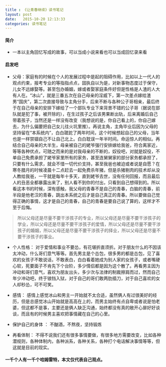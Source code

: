 ```yaml
---
title : 《让青春继续》读书笔记
layout: post
date:   2015-10-20 12:13:33
categories: 读书笔记
---
```


#### 简介

* 一本以主角回忆写成的故事，可以当成小说来看也可以当成回忆录来看



#### 启发吧

* 父母：家庭有的时候在个人的发展过程中是起的阻碍作用，比如以上一代人的观点约束，报考专业的等指指点点，固执自以为是，对新事物态度过于保守，儿女不远嫁娶等。甚至包办婚姻，嫁或者娶家庭条件好但是性格是人渣的人大有人在。“冰山”，就是三番五次在自己母亲的淫威下，第一次差点嫁给渣男“国庆”，第二次直接导致与主角分手，后来不断与各种公子哥相亲，最后终于在自己母亲的安排下嫁给了一个部队专业下来背景不错的公子哥（据说在部队就是犯了事，被开除的），在生过孩子之后该男果断出轨，后来离婚后自己带着孩子，当然还是一样没有改变（我想说的是，你自己看上的，你自己嫁去，为什么偏要把自己女儿往火坑里推）。再说主角，主角毕业后因为父母的坚持留在“本系统内”，白白蹉跎了两年时间，这个时候想起自己的父母，当年也是一样禁锢自己不让自己北上。白白耽误一年半时间。命运惊人的相似。再结合自己母亲的大半生，母亲被自己的姥爷强行安排嫁给我爸，符合离家近，等等各种优点，可随之而来的是对我母亲的不断的，奴役吧，对就是奴役，不单自己免费承担了姥爷家里所有的家务，甚至连舅舅家的部分家务都承担了，只要有什么需求，就会不惜一切代价支持，甚至我爸也被迫或者说是自愿？在寒冬腊月的时候凌晨十二点赶去一起免费杀年猪，但是杀猪剔肉的技术却从没人教给我爸，一干就是每年十多天，直到姥爷去世，没有任何回报，而且最后人的丑恶全都暴露出来了，别人看不到你的付出，只看到自己想得到的。所以看这本书的时候，深有感触，我父母的青春不是自己的青春，白脑的青春，前半段是他老汉的青春，跳出本系统之后才是自己真正的青春。所以要做自己觉得正确的事情，这才是自己的青春，自己的青春是要自己说了算的，这样才不至于后悔。

> 所以父母还是尽量不要干涉孩子的专业，所以父母还是尽量不要干涉孩子的学业，所以父母还是尽量不要干涉孩子的爱情，所以父母还是尽量不要干涉孩子的婚姻，所以父母还是尽量不要干涉孩子的择业，所以父母还是尽量不要干涉孩子的事业。

* 个人性格： 对于爱情和事业不要怂，有花堪折直须折。对于朋友什么的不因该太冲动，什么哥们意气等等。首先男主是个怂包，很多男的都是怂包，见了喜欢的女孩子不敢说话，不敢表白，白白看着她成为别人家的女孩子，或者嘴硬心软，死要面子不肯先下个台阶，多少情侣都是因为这个散了。再看男主因为冲动和哥们意气，喜欢为朋友出头，多少次与法律的制裁擦肩而过，然而自己年少冲动吧，终于锒铛入狱，对于自己的哥们敢两肋插刀，对于自己喜欢的女人却秒怂，可不可笑。

* 感情： 感情上感觉冰山和男主一开始就不太合适，虽然俩人有过很美好的经历，但是总感觉冰山开始就是高高在上的，而男主始终有点自卑或者说是怕老婆，但这都不是事，主要还是俩人缺乏沟通，始终都没有真的敞开心扉好好谈谈，而且有的时候男主喜欢把事情藏在自己的心里。

* 保护自己的身体 ： 不酗酒，不熬夜，坚持锻炼

* 再看体制： 不得不说我们还有很多事情要做，有很多地方需要改变，比如各种潜规则，各种体制内，各种派系，各种关系，各种打个电话解决事情等等，但这就是目前的现实。

#### 一千个人有一千个哈姆雷特，本文仅代表自己观点。
